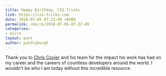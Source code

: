 ```yaml
---
title: Happy Birthday, CSS Tricks
link: https://css-tricks.com
date: 2018-07-05 07:22:49 +0300
permalink: /micro/2018-07-05-07-22-49
categories:
- micro
layout: post
author: patdryburgh
---
```


Thank you to [Chris Coyier][cc] and his team for the impact his work has had on my career and the careers of countless developers around the world. I wouldn't be who I am today without this incredible resource.

[cc]: https://chriscoyier.net
